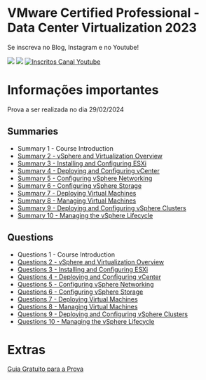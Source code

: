 # VMware Certified Professional - Data Center Virtualization 2023

Se inscreva no Blog, Instagram e no Youtube!

<p align="left">
  
  <a href="https://infra.expert/#/portal/signup" alt="Blog">
  <img src="https://img.shields.io/static/v1?label=Blog&message=Infra%20Expert&color=232634&style=for-the-badge&logo=ghost&link=https://infra.expert/#/portal/signup"/></a>

  <a href="https://instagram.com/infraantenada" alt="Instagram">
  <img src="https://img.shields.io/badge/@infraantenada-E4405F?style=for-the-badge&logo=instagram&logoColor=white&link=https://instagram.com/infraantenada"/></a>

  <a href="http://youtube.com/infraantenada?sub_confirmation=1">
    <img alt="Inscritos Canal Youtube" src="https://img.shields.io/youtube/channel/subscribers/UC9YAyen5LMa_o2oeJ5bcmdg?label=INFRAANTENADA&logo=Youtube&style=for-the-badge">
  </a>
</p> 

# Informações importantes

Prova a ser realizada no dia 29/02/2024

## Summaries
- Summary 1 - Course Introduction
- [Summary 2 - vSphere and Virtualization Overview](https://github.com/weslleycsil/estudos-certificacoes/blob/main/vmware/vcp-dcv/summaries/2.md)
- [Summary 3 - Installing and Configuring ESXi](https://github.com/weslleycsil/estudos-certificacoes/blob/main/vmware/vcp-dcv/summaries/3.md)
- [Summary 4 - Deploying and Configuring vCenter](https://github.com/weslleycsil/estudos-certificacoes/blob/main/vmware/vcp-dcv/summaries/4.md)
- [Summary 5 - Configuring vSphere Networking](https://github.com/weslleycsil/estudos-certificacoes/blob/main/vmware/vcp-dcv/summaries/5.md)
- [Summary 6 - Configuring vSphere Storage](https://github.com/weslleycsil/estudos-certificacoes/blob/main/vmware/vcp-dcv/summaries/6.md)
- [Summary 7 - Deploying Virtual Machines](https://github.com/weslleycsil/estudos-certificacoes/blob/main/vmware/vcp-dcv/summaries/7.md)
- [Summary 8 - Managing Virtual Machines](https://github.com/weslleycsil/estudos-certificacoes/blob/main/vmware/vcp-dcv/summaries/8.md)
- [Summary 9 - Deploying and Configuring vSphere Clusters](https://github.com/weslleycsil/estudos-certificacoes/blob/main/vmware/vcp-dcv/summaries/9.md)
- [Summary 10 - Managing the vSphere Lifecycle](https://github.com/weslleycsil/estudos-certificacoes/blob/main/vmware/vcp-dcv/summaries/10.md)

## Questions
- Questions 1 - Course Introduction
- [Questions 2 - vSphere and Virtualization Overview](https://github.com/weslleycsil/estudos-certificacoes/blob/main/vmware/vcp-dcv/questions/2.md)
- [Questions 3 - Installing and Configuring ESXi](https://github.com/weslleycsil/estudos-certificacoes/blob/main/vmware/vcp-dcv/questions/3.md)
- [Questions 4 - Deploying and Configuring vCenter](https://github.com/weslleycsil/estudos-certificacoes/blob/main/vmware/vcp-dcv/questions/4.md)
- [Questions 5 - Configuring vSphere Networking](https://github.com/weslleycsil/estudos-certificacoes/blob/main/vmware/vcp-dcv/questions/5.md)
- [Questions 6 - Configuring vSphere Storage](https://github.com/weslleycsil/estudos-certificacoes/blob/main/vmware/vcp-dcv/questions/6.md)
- [Questions 7 - Deploying Virtual Machines](https://github.com/weslleycsil/estudos-certificacoes/blob/main/vmware/vcp-dcv/questions/7.md)
- [Questions 8 - Managing Virtual Machines](https://github.com/weslleycsil/estudos-certificacoes/blob/main/vmware/vcp-dcv/questions/8.md)
- [Questions 9 - Deploying and Configuring vSphere Clusters](https://github.com/weslleycsil/estudos-certificacoes/blob/main/vmware/vcp-dcv/questions/9.md)
- [Questions 10 - Managing the vSphere Lifecycle](https://github.com/weslleycsil/estudos-certificacoes/blob/main/vmware/vcp-dcv/questions/10.md)

# Extras

[Guia Gratuito para a Prova]()